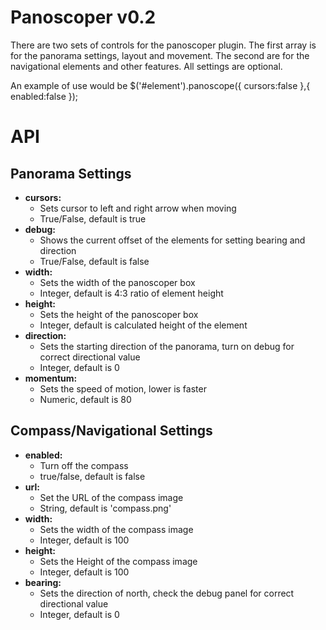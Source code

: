 # Panoscoper v0.2 #

There are two sets of controls for the panoscoper plugin. The first array is for the panorama settings, layout and movement. The second are for the navigational elements and other features. All settings are optional.

An example of use would be $('#element').panoscope({ cursors:false },{ enabled:false });

# API #

## Panorama Settings ##

  * **cursors:**
    * Sets cursor to left and right arrow when moving
    * True/False, default is true
  * **debug:**
    * Shows the current offset of the elements for setting bearing and direction
    * True/False, default is false
  * **width:**
    * Sets the width of the panoscoper box
    * Integer, default is 4:3 ratio of element height
  * **height:**
    * Sets the height of the panoscoper box
    * Integer, default is calculated height of the element
  * **direction:**
    * Sets the starting direction of the panorama, turn on debug for correct directional value
    * Integer, default is 0
  * **momentum:**
    * Sets the speed of motion, lower is faster
    * Numeric, default is 80

## Compass/Navigational Settings ##

  * **enabled:**
    * Turn off the compass
    * true/false, default is false
  * **url:**
    * Set the URL of the compass image
    * String, default is 'compass.png'
  * **width:**
    * Sets the width of the compass image
    * Integer, default is 100
  * **height:**
    * Sets the Height of the compass image
    * Integer, default is 100
  * **bearing:**
    * Sets the direction of north, check the debug panel for correct directional value
    * Integer, default is 0